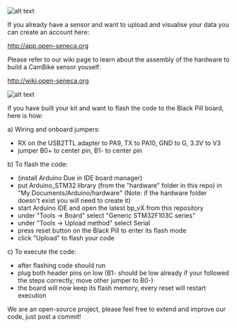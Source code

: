 ![alt text](https://raw.githubusercontent.com/sh969/Open-Seneca/master/logo.png)


If you already have a sensor and want to upload and visualise your data you can create an account here:

http://app.open-seneca.org

Please refer to our wiki page to learn about the assembly of the hardware to build a CamBike sensor youself:

http://wiki.open-seneca.org

![alt text](https://raw.githubusercontent.com/sh969/Open-Seneca/master/photo_v9.jpeg)

If you have built your kit and want to flash the code to the Black Pill board, here is how:

a) Wiring and onboard jumpers:
- RX on the USB2TTL adapter to PA9, TX to PA10, GND to G, 3.3V to V3
- jumper B0+ to center pin, B1- to center pin

b) To flash the code:
- (install Arduino Due in IDE board manager)
- put Arduino_STM32 library (from the "hardware" folder in this repo) in "My Documents/Arduino/hardware" (Note: if the hardware folder doesn't exist you will need to create it)
- start Arduino IDE and open the latest bp_vX from this repository
- under "Tools -> Board" select "Generic STM32F103C series"
- under "Tools -> Upload method" select Serial
- press reset button on the Black Pill to enter its flash mode
- click "Upload" to flash your code

c) To execute the code:
- after flashing code should run
- plug both header pins on low (B1- should be low already if your followed the steps correctly, move other jumper to B0-)
- the board will now keep its flash memory, every reset will restart execution

We are an open-source project, please feel free to extend and improve our code, just post a commit!
